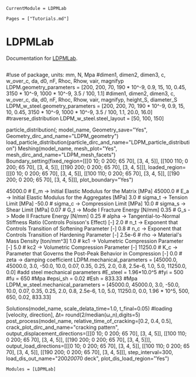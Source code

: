 ```@meta
CurrentModule = LDPMLab
```

```@index
Pages = ["Tutorials.md"]
```
# LDPMLab

Documentation for [LDPMLab](https://github.com/DonggeJia/LDPMLab.jl).

```@index
```

#!use of package, units: mm, N, Mpa
#dimen1, dimen2, dimen3, c, w_over_c, da, d0, nF, Rhoc, Rhow, vair, magnifyp
LDPM.geometry_parameters = [200, 200, 70, 190 * 10^-9, 0.9, 15, 10, 0.45, 3150 * 10^-9, 1000 * 10^-9, 3.5 / 100, 1.1]
#dimen1, dimen2, dimen3, c, w_over_c, da, d0, nF, Rhoc, Rhow, vair, magnifyp, height_S, diameter_S
LDPM_w_steel.geometry_parameters = [200, 200, 70, 190 * 10^-9, 0.9, 15, 10, 0.45, 3150 * 10^-9, 1000 * 10^-9, 3.5 / 100, 1.1, 20.0, 16.0]
#traverse_distribution 
LDPM_w_steel.steel_layout = [50, 100, 150]

particle_distribution(; model_name, Geometry_save="Yes", Geometry_dirc_and_name="LDPM_geometry")
load_particle_distribution(particle_dirc_and_name="LDPM_particle_distribution")
Meshing(model_name, mesh_plot="Yes", mesh_dirc_and_name="LDPM_mesh_facets")
Boundary_setting(fixed_region=[[[0 10; 0 200; 65 70], [3, 4, 5]], [[100 110; 0 200; 65 70], [3, 4, 5]], [[190 200; 0 200; 65 70], [3, 4, 5]]], loaded_region=[[[0 10; 0 200; 65 70], [3, 4, 5]], [[100 110; 0 200; 65 70], [3, 4, 5]], [[190 200; 0 200; 65 70], [3, 4, 5]]], plot_boundary="Yes")

45000.0 # E_m -> Initial Elastic Modulus for the Matrix [MPa]
45000.0 # E_a -> Initial Elastic Modulus for the Aggregates [MPa]
3.0 # sigma_t -> Tension Limit [MPa]
-50.0 # sigma_c -> Compression Limit [MPa]
10.0 # sigma_s -> Shear Limit [MPa]
0.07 # G_t -> Mode I Fracture Energy [N/mm]
0.35 # G_s -> Mode II Fracture Energy [N/mm]
0.25 # alpha -> Tangential-to-Normal Stiffness Ratio (Controls Poisson's Effect) [-]
2.0 # n_t -> Exponent that Controls Transition of Softening Parameter [-]
0.8 # n_c -> Exponent that Controls Transition of Hardening Parameter [-]
2.5e-6 # rho -> Material's Mass Density [ton/mm^3]
1.0 # kc1 -> Volumetric Compression Parameter [-]
5.0 # kc2 -> Volumetric Compression Parameter [-]
11250.0 # K_c -> Parameter that Governs the Post-Peak Behavior in Compression [-] 
0.0 # zeta -> damping coefficient
LDPM.mechanical_parameters = [45000.0, 45000.0, 3.0, -50.0, 10.0, 0.07, 0.35, 0.25, 2.0, 0.8, 2.5e-6, 1.0, 5.0, 11250.0, 0.0]
#add steel mechanical parameters
#E_steel = 1.96*10.0^5
#fyi = 500
#fu = 650 #Mpa
#epsi_sh = 0.02
#Esh = 833.33 #Mpa
LDPM_w_steel.mechanical_parameters = [45000.0, 45000.0, 3.0, -50.0, 10.0, 0.07, 0.35, 0.25, 2.0, 0.8, 2.5e-6, 1.0, 5.0, 11250.0, 0.0, 1.96 * 10^5, 500, 650, 0.02, 833.33]

Solutions(model_name, scale_delata_time=1.0, t_final=0.05) #loading [velocity, direction], Δt= round(2/median(ω_n),digits=5)
post_process(model_name, relative_time_of_cracking=[0.2, 0.4, 0.5], crack_plot_dirc_and_name="cracking pattern", output_displacement_directions=[[[0 10; 0 200; 65 70], [3, 4, 5]], [[100 110; 0 200; 65 70], [3, 4, 5]], [[190 200; 0 200; 65 70], [3, 4, 5]]], output_load_directions=[[[0 10; 0 200; 65 70], [3, 4, 5]], [[100 110; 0 200; 65 70], [3, 4, 5]], [[190 200; 0 200; 65 70], [3, 4, 5]]], step_interval=300, load_dis_out_name="200*200*70 deck", plot_dis_load_region="Yes")

```@autodocs
Modules = [LDPMLab]
```
